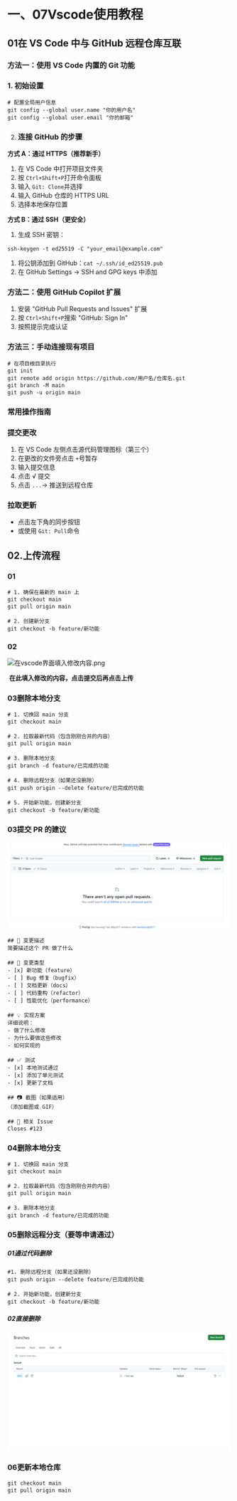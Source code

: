 # 一、07Vscode使用教程

## 01在 VS Code 中与 GitHub 远程仓库互联

### 方法一：使用 VS Code 内置的 Git 功能

### 1. 初始设置

```
# 配置全局用户信息
git config --global user.name "你的用户名"
git config --global user.email "你的邮箱"
```

2. ### 连接 GitHub 的步骤

**方式 A：通过 HTTPS（推荐新手）**

1. 在 VS Code 中打开项目文件夹
2. 按 `Ctrl+Shift+P`打开命令面板
3. 输入 `Git: Clone`并选择
4. 输入 GitHub 仓库的 HTTPS URL
5. 选择本地保存位置

**方式 B：通过 SSH（更安全）**

1. 生成 SSH 密钥：

```
ssh-keygen -t ed25519 -C "your_email@example.com"
```

1. 将公钥添加到 GitHub：`cat ~/.ssh/id_ed25519.pub`
2. 在 GitHub Settings → SSH and GPG keys 中添加

### 方法二：使用 GitHub Copilot 扩展

1. 安装 "GitHub Pull Requests and Issues" 扩展
2. 按 `Ctrl+Shift+P`搜索 "GitHub: Sign In"
3. 按照提示完成认证

### 方法三：手动连接现有项目

```
# 在项目根目录执行
git init
git remote add origin https://github.com/用户名/仓库名.git
git branch -M main
git push -u origin main
```

### 常用操作指南

### 提交更改

1. 在 VS Code 左侧点击源代码管理图标（第三个）
2. 在更改的文件旁点击 `+`号暂存
3. 输入提交信息
4. 点击 √ 提交
5. 点击 `...`→ 推送到远程仓库

### 拉取更新

- 点击左下角的同步按钮
- 或使用 `Git: Pull`命令



## 02.上传流程

### 01

```
# 1. 确保在最新的 main 上
git checkout main
git pull origin main

# 2. 创建新分支
git checkout -b feature/新功能
```

### 02

![在vscode界面填入修改内容.png](/picture/在vscode界面填入修改内容.png)

​      **在此填入修改的内容，点击提交后再点击上传**

### 03删除本地分支

```
# 1. 切换回 main 分支
git checkout main

# 2. 拉取最新代码（包含刚刚合并的内容）
git pull origin main

# 3. 删除本地分支
git branch -d feature/已完成的功能

# 4. 删除远程分支（如果还没删除）
git push origin --delete feature/已完成的功能

# 5. 开始新功能，创建新分支
git checkout -b feature/新功能
```

### 03提交 PR 的建议

![建立PR.png](picture/建立PR.png)

```
## 📝 变更描述
简要描述这个 PR 做了什么

## 🎯 变更类型
- [x] 新功能（feature）
- [ ] Bug 修复（bugfix）
- [ ] 文档更新（docs）
- [ ] 代码重构（refactor）
- [ ] 性能优化（performance）

## 💡 实现方案
详细说明：
- 做了什么修改
- 为什么要做这些修改
- 如何实现的

## ✅ 测试
- [x] 本地测试通过
- [x] 添加了单元测试
- [x] 更新了文档

## 📷 截图（如果适用）
（添加截图或 GIF）

## 🔗 相关 Issue
Closes #123
```

### 04删除本地分支

```
# 1. 切换回 main 分支
git checkout main

# 2. 拉取最新代码（包含刚刚合并的内容）
git pull origin main

# 3. 删除本地分支
git branch -d feature/已完成的功能
```

### 05删除远程分支（要等申请通过）

##### 01通过代码删除

```
#1. 删除远程分支（如果还没删除）
git push origin --delete feature/已完成的功能

# 2. 开始新功能，创建新分支
git checkout -b feature/新功能
```



##### 02直接删除

![删除远程分支.png](picture/删除远程分支.png)



### 06更新本地仓库

```
git checkout main
git pull origin main
```

